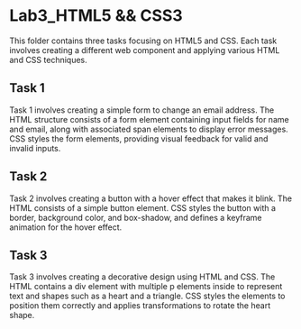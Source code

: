 # Lab3_HTML5 && CSS3

This folder contains three tasks focusing on HTML5 and CSS. Each task involves creating a different web component and applying various HTML and CSS techniques.

## Task 1

Task 1 involves creating a simple form to change an email address. The HTML structure consists of a form element containing input fields for name and email, along with associated span elements to display error messages. CSS styles the form elements, providing visual feedback for valid and invalid inputs.

## Task 2

Task 2 involves creating a button with a hover effect that makes it blink. The HTML consists of a simple button element. CSS styles the button with a border, background color, and box-shadow, and defines a keyframe animation for the hover effect.

## Task 3

Task 3 involves creating a decorative design using HTML and CSS. The HTML contains a div element with multiple p elements inside to represent text and shapes such as a heart and a triangle. CSS styles the elements to position them correctly and applies transformations to rotate the heart shape.

